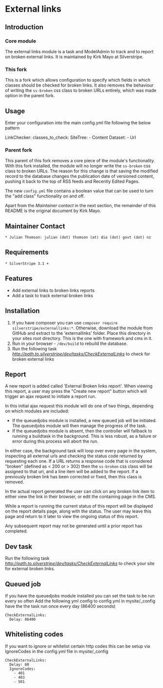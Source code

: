 # External links

## Introduction

### Core module

The external links module is a task and ModelAdmin to track and to report on broken external links. It is maintained
by Kirk Mayo at Silverstripe.

### This fork

This is a fork which allows configuration to specify which fields in which classes should be checked for broken links.
It also removes the behaviour of writing the `ss-broken` css class to broken URLs entirely, which was made option in
the parent fork.

## Usage

Enter your configuration into the main config.yml file following the below pattern

LinkChecker:
  classes_to_check:
    SiteTree:
        - Content
    Dataset:
        - Url
 
### Parent fork

This parent of this fork removes a core piece of the module's functionality. With this fork installed, the module will no 
longer write the `ss-broken` css class to broken URLs. The reason for this change is that saving the modified record
to the database changes the publication date of versioned content, pushing it back to the top of RSS feeds and Recently
Edited Pages.

The new `config.yml` file contains a boolean value that can be used to turn the "add class" functionality on and off.

Apart from the *Maintainer contact* in the next section, the remainder of this README is the original document by Kirk
Mayo.

## Maintainer Contact

	* Julian Thomson: julian (dot) thomson (at) dia (dot) govt (dot) nz

## Requirements

	* SilverStripe 3.1 +

## Features

* Add external links to broken links reports
* Add a task to track external broken links

## Installation

 1. If you have composer you can use `composer require silverstripe/externallinks:*`. Otherwise, 
    download the module from GitHub and extract to the 'externallinks' folder. Place this directory
    in your sites root directory. This is the one with framework and cms in it.
 2. Run in your browser - `/dev/build` to rebuild the database.
 3. Run the following task *http://path.to.silverstripe/dev/tasks/CheckExternalLinks* to check for
    broken external links

## Report ##

A new report is added called 'External Broken links report'. When viewing this report, a user may press
the "Create new report" button which will trigger an ajax request to initiate a report run.

In this initial ajax request this module will do one of two things, depending on which modules are included:

* If the queuedjobs module is installed, a new queued job will be initiated. The queuedjobs module will then
  manage the progress of the task.
* If the queuedjobs module is absent, then the controller will fallback to running a buildtask in the background.
  This is less robust, as a failure or error during this process will abort the run.

In either case, the background task will loop over every page in the system, inspecting all external urls and
checking the status code returned by requesting each one. If a URL returns a response code that is considered
"broken" (defined as < 200 or > 302) then the `ss-broken` css class will be assigned to that url, and 
a line item will be added to the report. If a previously broken link has been corrected or fixed, then
this class is removed.

In the actual report generated the user can click on any broken link item to either view the link in their browser,
or edit the containing page in the CMS.

While a report is running the current status of this report will be displayed on the report details page, along
with the status. The user may leave this page and return to it later to view the ongoing status of this report.

Any subsequent report may not be generated until a prior report has completed.

## Dev task ##

Run the following task *http://path.to.silverstripe/dev/tasks/CheckExternalLinks* to check your site for external
broken links.

## Queued job ##

If you have the queuedjobs module installed you can set the task to be run every so often
Add the following yml config to config.yml in mysite/_config have the the task run once every day (86400 seconds)

    CheckExternalLinks:
      Delay: 86400

## Whitelisting codes ##

If you want to ignore or whitelist certain http codes this can be setup via IgnoreCodes in the config.yml
file in mysite/_config

    CheckExternalLinks:
      Delay: 60
      IgnoreCodes:
        - 401
        - 403
        - 501

